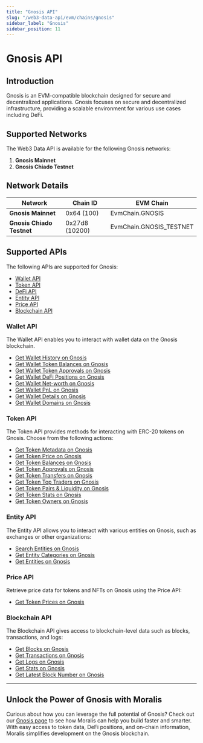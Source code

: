 ```yaml
---
title: "Gnosis API"
slug: "/web3-data-api/evm/chains/gnosis"
sidebar_label: "Gnosis"
sidebar_position: 11
---
```


# Gnosis API

## Introduction

Gnosis is an EVM-compatible blockchain designed for secure and decentralized applications. Gnosis focuses on secure and decentralized infrastructure, providing a scalable environment for various use cases including DeFi.

## Supported Networks

The Web3 Data API is available for the following Gnosis networks:

1. **Gnosis Mainnet**
2. **Gnosis Chiado Testnet**

## Network Details

| Network                   | Chain ID       | EVM Chain               |
| ------------------------- | -------------- | ----------------------- |
| **Gnosis Mainnet**        | 0x64 (100)     | EvmChain.GNOSIS         |
| **Gnosis Chiado Testnet** | 0x27d8 (10200) | EvmChain.GNOSIS_TESTNET |

## Supported APIs

The following APIs are supported for Gnosis:

- [Wallet API](/web3-data-api/evm/reference#wallet-api)
- [Token API](/web3-data-api/evm/reference#token-api)
- [DeFi API](/web3-data-api/evm/reference#defi-api)
- [Entity API](/web3-data-api/evm/reference#entity-api)
- [Price API](/web3-data-api/evm/reference#price-api)
- [Blockchain API](/web3-data-api/evm/reference#blockchain-api)

### Wallet API

The Wallet API enables you to interact with wallet data on the Gnosis blockchain.

- [Get Wallet History on Gnosis](/web3-data-api/evm/reference#get-wallet-history)
- [Get Wallet Token Balances on Gnosis](/web3-data-api/evm/reference#get-wallet-token-balances)
- [Get Wallet Token Approvals on Gnosis](/web3-data-api/evm/reference#get-wallet-token-approvals)
- [Get Wallet DeFi Positions on Gnosis](/web3-data-api/evm/reference#get-wallet-defi-positions)
- [Get Wallet Net-worth on Gnosis](/web3-data-api/evm/reference#get-wallet-net-worth)
- [Get Wallet PnL on Gnosis](/web3-data-api/evm/reference#get-wallet-pnl)
- [Get Wallet Details on Gnosis](/web3-data-api/evm/reference#get-wallet-details)
- [Get Wallet Domains on Gnosis](/web3-data-api/evm/reference#get-wallet-domains)

### Token API

The Token API provides methods for interacting with ERC-20 tokens on Gnosis. Choose from the following actions:

- [Get Token Metadata on Gnosis](/web3-data-api/evm/reference#get-token-metadata)
- [Get Token Price on Gnosis](/web3-data-api/evm/reference#get-token-price)
- [Get Token Balances on Gnosis](/web3-data-api/evm/reference#get-token-balances)
- [Get Token Approvals on Gnosis](/web3-data-api/evm/reference#get-token-approvals)
- [Get Token Transfers on Gnosis](/web3-data-api/evm/reference#get-token-transfers)
- [Get Token Top Traders on Gnosis](/web3-data-api/evm/reference#get-token-top-traders)
- [Get Token Pairs & Liquidity on Gnosis](/web3-data-api/evm/reference#get-token-pairs--liquidity)
- [Get Token Stats on Gnosis](/web3-data-api/evm/reference#get-token-stats)
- [Get Token Owners on Gnosis](/web3-data-api/evm/reference#get-token-owners)

### Entity API

The Entity API allows you to interact with various entities on Gnosis, such as exchanges or other organizations:

- [Search Entities on Gnosis](/web3-data-api/evm/reference#search-entities)
- [Get Entity Categories on Gnosis](/web3-data-api/evm/reference#get-entity-categories)
- [Get Entities on Gnosis](/web3-data-api/evm/reference#get-entities)

### Price API

Retrieve price data for tokens and NFTs on Gnosis using the Price API:

- [Get Token Prices on Gnosis](/web3-data-api/evm/reference#get-token-prices)

### Blockchain API

The Blockchain API gives access to blockchain-level data such as blocks, transactions, and logs:

- [Get Blocks on Gnosis](/web3-data-api/evm/reference#get-blocks)
- [Get Transactions on Gnosis](/web3-data-api/evm/reference#get-transactions)
- [Get Logs on Gnosis](/web3-data-api/evm/reference#get-logs)
- [Get Stats on Gnosis](/web3-data-api/evm/reference#get-stats)
- [Get Latest Block Number on Gnosis](/web3-data-api/evm/reference#get-latest-block-number)

---

## Unlock the Power of Gnosis with Moralis

Curious about how you can leverage the full potential of Gnosis? Check out our [Gnosis page](https://developers.moralis.com/chains/gnosis/) to see how Moralis can help you build faster and smarter. With easy access to token data, DeFi positions, and on-chain information, Moralis simplifies development on the Gnosis blockchain.
